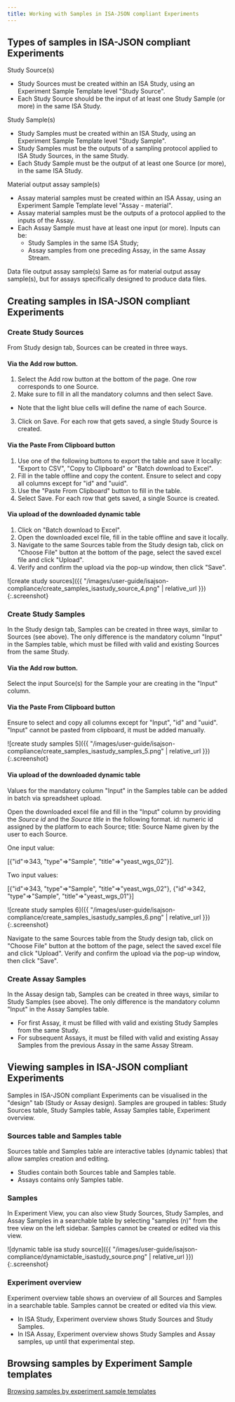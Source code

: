 ```yaml
---
title: Working with Samples in ISA-JSON compliant Experiments
---
```


## Types of samples in ISA-JSON compliant Experiments

Study Source(s)
* Study Sources must be created within an ISA Study, using an Experiment Sample Template level "Study Source".
* Each Study Source should be the input of at least one Study Sample (or more) in the same ISA Study.

Study Sample(s)
* Study Samples must be created within an ISA Study, using an Experiment Sample Template level "Study Sample".
* Study Samples must be the outputs of a sampling protocol applied to ISA Study Sources, in the same Study.
* Each Study Sample must be the output of at least one Source (or more), in the same ISA Study.

Material output assay sample(s)
* Assay material samples must be created within an ISA Assay, using an Experiment Sample Template level "Assay - material".
* Assay material samples must be the outputs of a protocol applied to the inputs of the Assay.
* Each Assay Sample must have at least one input (or more). Inputs can be:
    * Study Samples in the same ISA Study;
    * Assay samples from one preceding Assay, in the same Assay Stream.

Data file output assay sample(s)
Same as for material output assay sample(s), but for assays specifically designed to produce data files.


## Creating samples in ISA-JSON compliant Experiments

### Create Study Sources
From Study design tab, Sources can be created in three ways.

#### Via the Add row button. 
1. Select the Add row button at the bottom of the page. One row corresponds to one Source.
2. Make sure to fill in all the mandatory columns and then select Save.
* Note that the light blue cells will define the name of each Source.
3. Click on Save. For each row that gets saved, a single Study Source is created.

#### Via the Paste From Clipboard button
1. Use one of the following buttons to export the table and save it locally: "Export to CSV", "Copy to Clipboard" or "Batch download to Excel".
2. Fill in the table offline and copy the content. Ensure to select and copy all columns except for "id" and "uuid".
3. Use the "Paste From Clipboard" button to fill in the table.
4. Select Save. For each row that gets saved, a single Source is created.

#### Via upload of the downloaded dynamic table
1. Click on "Batch download to Excel".
2. Open the downloaded excel file, fill in the table offline and save it locally.
3. Navigate to the same Sources table from the Study design tab, click on "Choose File" button at the bottom of the page, select the saved excel file and click "Upload".
4. Verify and confirm the upload via the pop-up window, then click "Save".

![create study sources]({{ "/images/user-guide/isajson-compliance/create_samples_isastudy_source_4.png" | relative_url }}){:.screenshot}

### Create Study Samples 
In the Study design tab, Samples can be created in three ways, similar to Sources (see above). The only difference is the mandatory column "Input" in the Samples table, which must be filled with valid and existing Sources from the same Study.

#### Via the Add row button. 
Select the input Source(s) for the Sample your are creating in the "Input" column.

#### Via the Paste From Clipboard button
Ensure to select and copy all columns except for "Input", "id" and "uuid". "Input" cannot be pasted from clipboard, it must be added manually.

![create study samples 5]({{ "/images/user-guide/isajson-compliance/create_samples_isastudy_samples_5.png" | relative_url }}){:.screenshot}

#### Via upload of the downloaded dynamic table
Values for the mandatory column "Input" in the Samples table can be added in batch via spreadsheet upload.

Open the downloaded excel file and fill in the "Input" column by providing the *Source id* and the *Source title* in the following format. id: numeric id assigned by the platform to each Source; title: Source Name given by the user to each Source.

One input value:

[{"id"=>343, "type"=>"Sample", "title"=>"yeast_wgs_02"}].

Two input values:

[{"id"=>343, "type"=>"Sample", "title"=>"yeast_wgs_02"}, {"id"=>342, "type"=>"Sample", "title"=>"yeast_wgs_01"}]

![create study samples 6]({{ "/images/user-guide/isajson-compliance/create_samples_isastudy_samples_6.png" | relative_url }}){:.screenshot}

Navigate to the same Sources table from the Study design tab, click on "Choose File" button at the bottom of the page, select the saved excel file and click "Upload". Verify and confirm the upload via the pop-up window, then click "Save".

### Create Assay Samples 
In the Assay design tab, Samples can be created in three ways, similar to Study Samples (see above). The only difference is the mandatory column "Input" in the Assay Samples table.
* For first Assay, it must be filled with valid and existing Study Samples from the same Study.
* For subsequent Assays, it must be filled with valid and existing Assay Samples from the previous Assay in the same Assay Stream.


## Viewing samples in ISA-JSON compliant Experiments
Samples in ISA-JSON compliant Experiments can be visualised in the "design" tab (Study or Assay design). Samples are grouped in tables: Study Sources table, Study Samples table, Assay Samples table, Experiment overview.

### Sources table and Samples table
Sources table and Samples table are interactive tables (dynamic tables) that allow samples creation and editing.
* Studies contain both Sources table and Samples table.
* Assays contains only Samples table.

### Samples
In Experiment View, you can also view Study Sources, Study Samples, and Assay Samples in a searchable table by selecting "samples (n)" from the tree view on the left sidebar. Samples cannot be created or edited via this view.

![dynamic table isa study source]({{ "/images/user-guide/isajson-compliance/dynamictable_isastudy_source.png" | relative_url }}){:.screenshot}

### Experiment overview
Experiment overview table shows an overview of all Sources and Samples in a searchable table. Samples cannot be created or edited via this view.
* In ISA Study, Experiment overview shows Study Sources and Study Samples.
* In ISA Assay, Experiment overview shows Study Samples and Assay samples, up until that experimental step.

## Browsing samples by Experiment Sample templates
[Browsing samples by experiment sample templates](browsing#browsing-samples-by-experiment-sample-templates)


